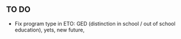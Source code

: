 ## TO DO

* Fix program type in ETO: GED (distinction in school / out of school education), yets, new future,
